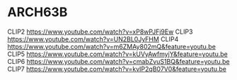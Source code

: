 # ARCH63B

CLIP2 https://www.youtube.com/watch?v=xP8wPJFj9Ew
CLIP3 https://www.youtube.com/watch?v=UN2BL0JyFHM
CLIP4 https://www.youtube.com/watch?v=m6ZMAy802mQ&feature=youtu.be
CLIP5 https://www.youtube.com/watch?v=kUVyAwfmyjY&feature=youtu.be
CLIP6 https://www.youtube.com/watch?v=cmabZvuS1BQ&feature=youtu.be
CLIP7 https://www.youtube.com/watch?v=kvIP2qB07V0&feature=youtu.be

